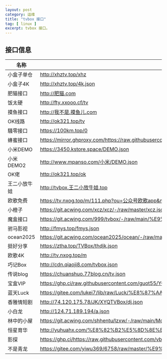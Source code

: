 ```yaml
---
layout: post
category: 运维
title: "tvbox 接口"
tag: [ linux ]
excerpt: tvbox 接口。
---
```


## 接口信息

| 名称 | 地址 |
| ---|--- |
| 小盒子单仓 | http://xhztv.top/xhz |
| 小盒子4K | http://xhztv.top/4k.json |
| 肥猫接口 | http://肥猫.com |
| 饭太硬 | http://fty.xxooo.cf/tv |
| 摸鱼接口 | http://我不是.摸鱼儿.com |
| OK线路 | http://ok321.top/tv |
| 騷零接口 | https://100km.top/0 |
| 蜂蜜接口 | https://mirror.ghproxy.com/https://raw.githubusercontent.com/FongMi/CatVodSpider/main/json/demo.json |
| 小米DEMO | https://3450.kstore.space/DEMO.json |
| 小米DEMO2 | http://www.mpanso.com/小米/DEMO.json |
| OK佬 | http://ok321.top/ok |
| 王二小放牛娃 | http://tvbox.王二小放牛娃.top |
| 欧歌免费 | https://tv.nxog.top/m/111.php?ou=公众号欧歌app&mz=index&jar=index&123&b=tv |
| 小橙子 | https://git.acwing.com/xcz/xcz/-/raw/master/xcz.json |
| 魔盒接口 | https://git.acwing.com/999/tvbox/-/raw/main/%E9%AD%94%E7%9B%92.json |
| 驸马影视 | http://fmys.top/fmys.json |
| ocean2025 | https://git.acwing.com/ocean2025/ocean/-/raw/main/api.json |
| 挺好分享 | https://ztha.top/TVBox/thdjk.json |
| 欧歌4K | http://tv.nxog.top/m |
| 巧记Box | http://cdn.qiaoji8.com/tvbox.json |
| 传说blog | https://chuanshuo.77blog.cn/tv.json |
| 宝盒VIP | https://ghp.ci/raw.githubusercontent.com/guot55/YGBH/main/vip2.json |
| 蓝天Luck | https://gitee.com/lukei7/lib/raw/Luck/%E8%87%AA%E5%BB%BA.json |
| 香雅情短剧 | http://74.120.175.78/JK/XYQTVBox/dj.json |
| 小白龙 | http://124.71.189.194/a.json |
| 林中的小屋 | https://git.acwing.com/shhentu/lzxw/-/raw/main/Monster.json |
| 恒星育华 | http://yuhuahx.com/%E8%82%B2%E5%8D%8E%E5%AD%A6%E5%A0%82/%E6%96%A7%E5%A4%B4%E5%B8%AE.php |
| 影探 | https://ghp.ci/https://raw.githubusercontent.com/vbskycn/tvbox/a244f6f5c08565a9a0e319d6a3cc2e919d05d893/MY%E6%8E%A2%E6%8E%A2.txt |
| 不是青龙 | https://gitee.com/yiwu369/6758/raw/master/%E9%9D%92%E9%BE%99/1.json |

